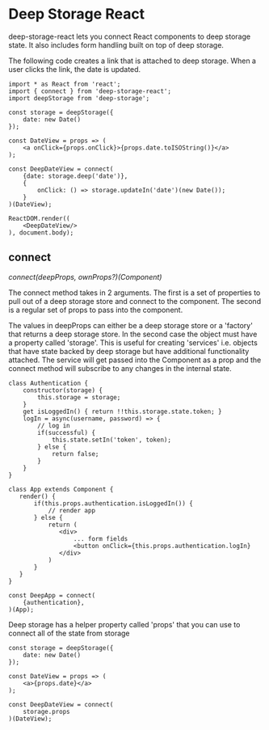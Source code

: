 # Deep Storage React

deep-storage-react lets you connect React components to deep storage state. It also includes form handling built on top of deep storage.

The following code creates a link that is attached to deep storage. When a user clicks the link, the date is updated.

```
import * as React from 'react';
import { connect } from 'deep-storage-react';
import deepStorage from 'deep-storage';

const storage = deepStorage({
    date: new Date()
});

const DateView = props => (
    <a onClick={props.onClick}>{props.date.toISOString()}</a>
);

const DeepDateView = connect(
    {date: storage.deep('date')},
    {
        onClick: () => storage.updateIn('date')(new Date());
    }
)(DateView);

ReactDOM.render((
    <DeepDateView/>
), document.body);
```

## connect

_connect\(deepProps, ownProps?\)\(Component\)_

The connect method takes in 2 arguments. The first is a set of properties to pull out of a deep storage store and connect to the component. The second is a regular set of props to pass into the component.

The values in deepProps can either be a deep storage store or a 'factory' that returns a deep storage store. In the second case the object must have a property called 'storage'. This is useful for creating 'services' i.e. objects that have state backed by deep storage but have additional functionality attached. The service will get passed into the Component as a prop and the connect method will subscribe to any changes in the internal state.

```
class Authentication {
    constructor(storage) {
        this.storage = storage;
    }
    get isLoggedIn() { return !!this.storage.state.token; }
    logIn = async(username, password) => {
        // log in
        if(successful) {
            this.state.setIn('token', token);    
        } else {
            return false;
        }
    }
}

class App extends Component {
   render() {
       if(this.props.authentication.isLoggedIn()) {
           // render app
       } else {
           return (
              <div>
                  ... form fields
                  <button onClick={this.props.authentication.logIn}
              </div>
           )
       }
   }
}

const DeepApp = connect(
    {authentication},
)(App);
```

Deep storage has a helper property called 'props' that you can use to connect all of the state from storage

```
const storage = deepStorage({
    date: new Date()
});

const DateView = props => (
    <a>{props.date}</a>
);

const DeepDateView = connect(
    storage.props
)(DateView);
```



